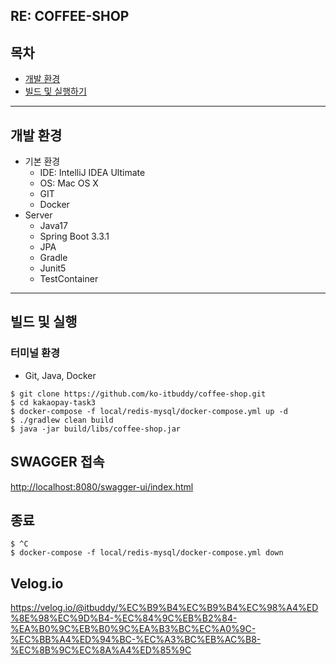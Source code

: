 ## RE: COFFEE-SHOP


## 목차
- [개발 환경](#개발-환경)
- [빌드 및 실행하기](#빌드-및-실행하기)

---

## 개발 환경
- 기본 환경
    - IDE: IntelliJ IDEA Ultimate
    - OS: Mac OS X
    - GIT
    - Docker
- Server
    - Java17
    - Spring Boot 3.3.1
    - JPA
    - Gradle
    - Junit5
    - TestContainer

---

## 빌드 및 실행
### 터미널 환경
- Git, Java, Docker

```
$ git clone https://github.com/ko-itbuddy/coffee-shop.git
$ cd kakaopay-task3
$ docker-compose -f local/redis-mysql/docker-compose.yml up -d
$ ./gradlew clean build
$ java -jar build/libs/coffee-shop.jar
```

## SWAGGER 접속
[http://localhost:8080/swagger-ui/index.html](http://localhost:8080/swagger-ui/index.html)

## 종료
```
$ ^C
$ docker-compose -f local/redis-mysql/docker-compose.yml down
```


## Velog.io
https://velog.io/@itbuddy/%EC%B9%B4%EC%B9%B4%EC%98%A4%ED%8E%98%EC%9D%B4-%EC%84%9C%EB%B2%84-%EA%B0%9C%EB%B0%9C%EA%B3%BC%EC%A0%9C-%EC%BB%A4%ED%94%BC-%EC%A3%BC%EB%AC%B8-%EC%8B%9C%EC%8A%A4%ED%85%9C